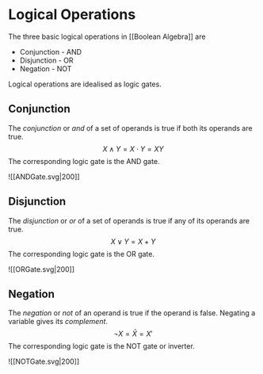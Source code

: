 # Logical Operations
The three basic logical operations in [[Boolean Algebra]] are
- Conjunction - AND
- Disjunction - OR
- Negation - NOT

Logical operations are idealised as logic gates.

## Conjunction
The *conjunction* or *and* of a set of operands is true if both its operands are true.
$$X\wedge Y=X\cdot Y=XY$$ The corresponding logic gate is the AND gate.

![[ANDGate.svg|200]]

## Disjunction
The *disjunction* or *or* of a set of operands is true if any of its operands are true.
$$X\vee Y=X+Y$$
The corresponding logic gate is the OR gate.

![[ORGate.svg|200]]

## Negation
The *negation* or *not* of an operand is true if the operand is false. Negating a variable gives its *complement*.
$$\neg X=\bar{X}=X'$$
The corresponding logic gate is the NOT gate or inverter.

![[NOTGate.svg|200]]